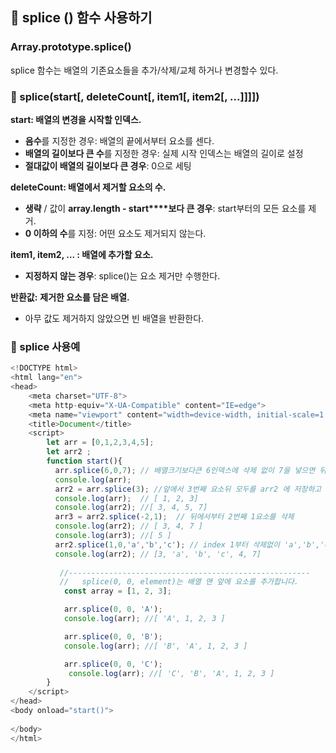 ## :rocket:  splice () 함수 사용하기

### Array.prototype.splice()

splice 함수는 배열의 기존요소들을 추가/삭제/교체 하거나 변경할수 있다.



### :cactus: splice(start[, deleteCount[, item1[, item2[, ...]]]])

**start: 배열의 변경을 시작할 인덱스.**

- **음수**를 지정한 경우: 배열의 끝에서부터 요소를 센다.
- **배열의 길이보다 큰 수**를 지정한 경우: 실제 시작 인덱스는 배열의 길이로 설정
- **절대값이 배열의 길이보다 큰 경우**: 0으로 세팅

 

**deleteCount: 배열에서 제거할 요소의 수.**

- **생략** / 값이 **array.length - start****보다 큰 경우**: start부터의 모든 요소를 제거.
- **0 이하의 수**를 지정: 어떤 요소도 제거되지 않는다.

 

**item1, item2, ... : 배열에 추가할 요소.**

- **지정하지 않는 경우**: splice()는 요소 제거만 수행한다.

 

**반환값:** **제거한 요소를 담은 배열.**

- 아무 값도 제거하지 않았으면 빈 배열을 반환한다.



### :bookmark_tabs:  splice 사용예

```javascript
<!DOCTYPE html>
<html lang="en">
<head>
    <meta charset="UTF-8">
    <meta http-equiv="X-UA-Compatible" content="IE=edge">
    <meta name="viewport" content="width=device-width, initial-scale=1.0">
    <title>Document</title>
    <script>
        let arr = [0,1,2,3,4,5];
        let arr2 ;
        function start(){
          arr.splice(6,0,7); // 배열크기보다큰 6인덱스에 삭제 없이 7을 넣으면 뒤에서 추가된다
          console.log(arr);
          arr2 = arr.splice(3); //앞에서 3번째 요소뒤 모두를 arr2 에 저장하고 arr은 3만남긴다
          console.log(arr);  // [ 1, 2, 3]
          console.log(arr2); //[ 3, 4, 5, 7]
          arr3 = arr2.splice(-2,1);  // 뒤에서부터 2번째 1요소를 삭제 
          console.log(arr2); // [ 3, 4, 7 ]
          console.log(arr3); //[ 5 ]
          arr2.splice(1,0,'a','b','c'); // index 1부터 삭제없이 'a','b','c' 를 추가한다
          console.log(arr2); // [3, 'a', 'b', 'c', 4, 7]
            
           //------------------------------------------------------
           //   splice(0, 0, element)는 배열 맨 앞에 요소를 추가합니다.
            const array = [1, 2, 3];

            arr.splice(0, 0, 'A');
            console.log(arr); //[ 'A', 1, 2, 3 ]

            arr.splice(0, 0, 'B');
            console.log(arr); //[ 'B', 'A', 1, 2, 3 ]

            arr.splice(0, 0, 'C');
             console.log(arr); //[ 'C', 'B', 'A', 1, 2, 3 ]
        }
    </script>
</head>
<body onload="start()">
    
</body>
</html>
```

